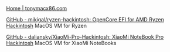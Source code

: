
[Home | tonymacx86.com](https://www.tonymacx86.com/)

[GitHub - mikigal/ryzen-hackintosh: OpenCore EFI for AMD Ryzen Hackintosh](https://github.com/mikigal/ryzen-hackintosh)
MacOS VM for Ryzen

[GitHub - daliansky/XiaoMi-Pro-Hackintosh: XiaoMi NoteBook Pro Hackintosh](https://github.com/daliansky/XiaoMi-Pro-Hackintosh)
MacOS VM for XiaoMi NoteBooks
